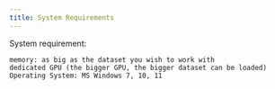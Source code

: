 ```yaml
---
title: System Requirements
---
```

System requirement:

    memory: as big as the dataset you wish to work with
    dedicated GPU (the bigger GPU, the bigger dataset can be loaded)
    Operating System: MS Windows 7, 10, 11
